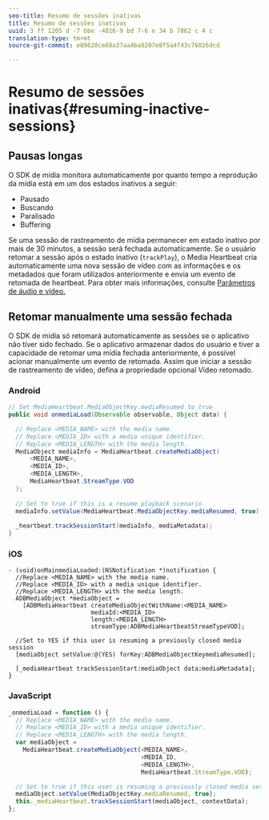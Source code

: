 ```yaml
---
seo-title: Resumo de sessões inativas
title: Resumo de sessões inativas
uuid: 3 ff 1205 d -7 bbe -4016-9 bd 7-6 e 34 b 7862 c 4 c
translation-type: tm+mt
source-git-commit: e89620ce60a37aa4ba0207e8f5a4f43c76026dcd

---
```



# Resumo de sessões inativas{#resuming-inactive-sessions}

## Pausas longas

O SDK de mídia monitora automaticamente por quanto tempo a reprodução da mídia está em um dos estados inativos a seguir:

* Pausado
* Buscando
* Paralisado
* Buffering

Se uma sessão de rastreamento de mídia permanecer em estado inativo por mais de 30 minutos, a sessão será fechada automaticamente. Se o usuário retomar a sessão após o estado inativo (`trackPlay`), o Media Heartbeat cria automaticamente uma nova sessão de vídeo com as informações e os metadados que foram utilizados anteriormente e envia um evento de retomada de heartbeat. Para obter mais informações, consulte [Parâmetros de áudio e vídeo.](/help/metrics-and-metadata/audio-video-parameters.md)

## Retomar manualmente uma sessão fechada

O SDK de mídia só retomará automaticamente as sessões se o aplicativo não tiver sido fechado. Se o aplicativo armazenar dados do usuário e tiver a capacidade de retomar uma mídia fechada anteriormente, é possível acionar manualmente um evento de retomada. Assim que iniciar a sessão de rastreamento de vídeo, defina a propriedade opcional Vídeo retomado.

### Android

```java
// Set MediaHeartbeat.MediaObjectKey.mediaResumed to true 
public void onmediaLoad(Observable observable, Object data) { 

  // Replace <MEDIA_NAME> with the media name. 
  // Replace <MEDIA_ID> with a media unique identifier. 
  // Replace <MEDIA_LENGTH> with the media length.  
  MediaObject mediaInfo = MediaHeartbeat.createMediaObject(  
      <MEDIA_NAME>,  
      <MEDIA_ID>,  
      <MEDIA_LENGTH>,  
      MediaHeartbeat.StreamType.VOD 
  ); 
   
  // Set to true if this is a resume playback scenario 
  mediaInfo.setValue(MediaHeartbeat.MediaObjectKey.mediaResumed, true);
   
  _heartbeat.trackSessionStart(mediaInfo, mediaMetadata); 
}
```

### iOS

```
- (void)onMainmediaLoaded:(NSNotification *)notification { 
  //Replace <MEDIA_NAME> with the media name. 
  //Replace <MEDIA_ID> with a media unique identifier. 
  //Replace <MEDIA_LENGTH> with the media length.     
  ADBMediaObject *mediaObject =  
    [ADBMediaHeartbeat createMediaObjectWithName:<MEDIA_NAME> 
                       mediaId:<MEDIA_ID> 
                       length:<MEDIA_LENGTH> 
                       streamType:ADBMediaHeartbeatStreamTypeVOD]; 

  //Set to YES if this user is resuming a previously closed media session 
  [mediaObject setValue:@(YES) forKey:ADBMediaObjectKeymediaResumed];

  [_mediaHeartbeat trackSessionStart:mediaObject data:mediaMetadata]; 
} 
```

### JavaScript

```js
_onmediaLoad = function () { 
  // Replace <MEDIA_NAME> with the media name. 
  // Replace <MEDIA_ID> with a media unique identifier. 
  // Replace <MEDIA_LENGTH> with the media length.  
  var mediaObject =  
    MediaHeartbeat.createMediaObject(<MEDIA_NAME>,  
                                     <MEDIA_ID,  
                                     <MEDIA_LENGTH>,  
                                     MediaHeartbeat.StreamType.VOD);

  // Set to true if this user is resuming a previously closed media session 
  mediaObject.setValue(MediaObjectKey.mediaResumed, true); 
  this._mediaHeartbeat.trackSessionStart(mediaObject, contextData); 
};
```

